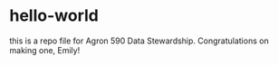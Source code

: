 # hello-world
this is a repo file for Agron 590 Data Stewardship. Congratulations on making one, Emily!
